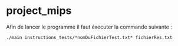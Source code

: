 # project_mips

Afin de lancer le programme il faut éxecuter la commande suivante : 
	
	./main instructions_tests/*nomDuFichierTest.txt* fichierRes.txt